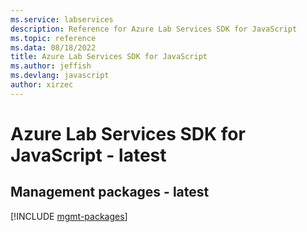 ```yaml
---
ms.service: labservices
description: Reference for Azure Lab Services SDK for JavaScript
ms.topic: reference
ms.data: 08/18/2022
title: Azure Lab Services SDK for JavaScript
ms.author: jeffish
ms.devlang: javascript
author: xirzec
---
```

# Azure Lab Services SDK for JavaScript - latest

## Management packages - latest
[!INCLUDE [mgmt-packages](lab-services-mgmt-index.md)]
